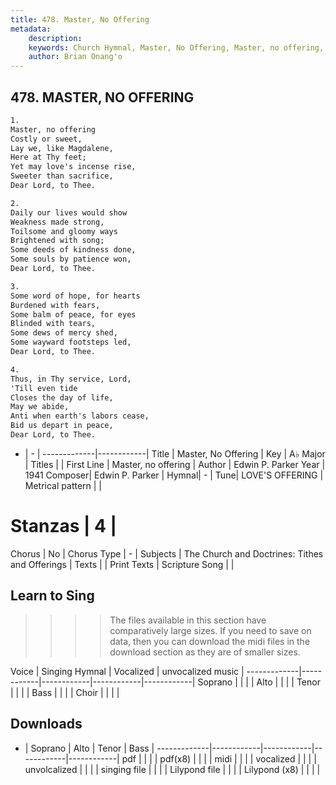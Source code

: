 ```yaml
---
title: 478. Master, No Offering
metadata:
    description: 
    keywords: Church Hymnal, Master, No Offering, Master, no offering, 
    author: Brian Onang'o
---
```



## 478. MASTER, NO OFFERING

```txt
1.
Master, no offering 
Costly or sweet, 
Lay we, like Magdalene, 
Here at Thy feet; 
Yet may love's incense rise, 
Sweeter than sacrifice, 
Dear Lord, to Thee. 

2.
Daily our lives would show 
Weakness made strong, 
Toilsome and gloomy ways 
Brightened with song; 
Some deeds of kindness done, 
Some souls by patience won, 
Dear Lord, to Thee. 

3.
Some word of hope, for hearts 
Burdened with fears, 
Some balm of peace, for eyes 
Blinded with tears, 
Some dews of mercy shed, 
Some wayward footsteps led, 
Dear Lord, to Thee. 

4.
Thus, in Thy service, Lord, 
'Till even tide 
Closes the day of life, 
May we abide, 
Anti when earth's labors cease, 
Bid us depart in peace, 
Dear Lord, to Thee.
```

- |   -  |
-------------|------------|
Title | Master, No Offering |
Key | A♭ Major |
Titles |  |
First Line | Master, no offering |
Author | Edwin P. Parker
Year | 1941
Composer| Edwin P. Parker |
Hymnal|  - |
Tune| LOVE'S OFFERING |
Metrical pattern | |
# Stanzas | 4 |
Chorus | No |
Chorus Type | - |
Subjects | The Church and Doctrines: Tithes and Offerings |
Texts |  |
Print Texts | 
Scripture Song |  |
  
## Learn to Sing

>>>> The files available in this section have comparatively large sizes. If you need to save on data, then you can download the midi files in the download section as they are of smaller sizes.

Voice |  Singing Hymnal | Vocalized | unvocalized music |
-------------|------------|------------|------------|------------|
Soprano | | | |
Alto | | | |
Tenor | | | |
Bass | | | |
Choir | | | |

## Downloads

- |  Soprano | Alto | Tenor | Bass |
-------------|------------|------------|------------|------------|
pdf | | | |
pdf(x8) | | | |
midi | | | |
vocalized | | | |
unvolcalized | | | |
singing file | | | |
Lilypond file | | | |
Lilypond (x8) | | | |
  